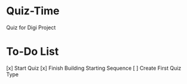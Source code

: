 # Quiz-Time
Quiz for Digi Project

# To-Do List
[x] Start Quiz
[x] Finish Building Starting Sequence
[ ] Create First Quiz Type
